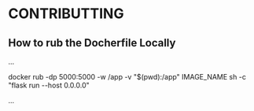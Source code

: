 # CONTRIBUTTING

## How to rub the Docherfile Locally 

...

docker rub -dp 5000:5000 -w /app -v "$(pwd):/app" IMAGE_NAME sh -c "flask run --host 0.0.0.0"

...